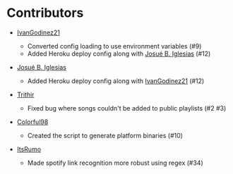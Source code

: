 # Contributors

- [IvanGodinez21](https://github.com/IvanGodinez21)

  - Converted config loading to use environment variables (#9)
  - Added Heroku deploy config along with [Josué B. Iglesias](https://github.com/JosueIglesias) (#12)

- [Josué B. Iglesias](https://github.com/JosueIglesias)

  - Added Heroku deploy config along with [IvanGodinez21](https://github.com/IvanGodinez21) (#12)

- [Trithir](https://github.com/Trithir)

  - Fixed bug where songs couldn't be added to public playlists (#2 #3)

- [Colorful98](https://github.com/Colorful98)

  - Created the script to generate platform binaries (#10)

- [ItsRumo](https://github.com/ItsRumo)

  - Made spotify link recognition more robust using regex (#34)
